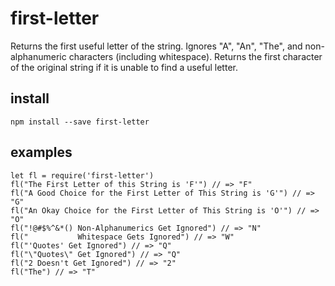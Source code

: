 # first-letter

Returns the first useful letter of the string. Ignores "A", "An", "The", and non-alphanumeric characters (including whitespace). Returns the first character of the original string if it is unable to find a useful letter.

## install
```
npm install --save first-letter
```

## examples
```
let fl = require('first-letter')
fl("The First Letter of this String is 'F'") // => "F"
fl("A Good Choice for the First Letter of This String is 'G'") // => "G"
fl("An Okay Choice for the First Letter of This String is 'O'") // => "O"
fl("!@#$%^&*() Non-Alphanumerics Get Ignored") // => "N"
fl("           Whitespace Gets Ignored") // => "W"
fl("'Quotes' Get Ignored") // => "Q"
fl("\"Quotes\" Get Ignored") // => "Q"
fl("2 Doesn't Get Ignored") // => "2"
fl("The") // => "T"
```
